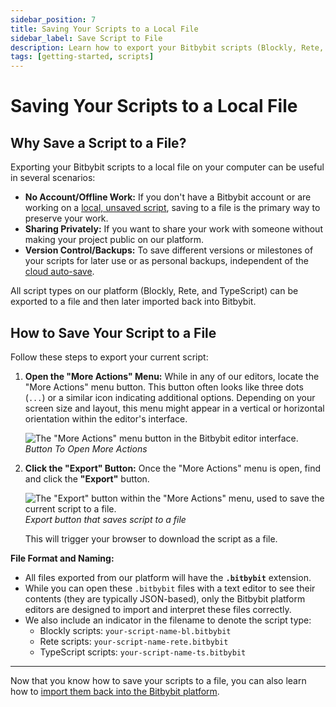 ```yaml
---
sidebar_position: 7
title: Saving Your Scripts to a Local File
sidebar_label: Save Script to File
description: Learn how to export your Bitbybit scripts (Blockly, Rete, or TypeScript) to a local file for backup, sharing, or offline storage.
tags: [getting-started, scripts]
---
```


# Saving Your Scripts to a Local File

## Why Save a Script to a File?

Exporting your Bitbybit scripts to a local file on your computer can be useful in several scenarios:

*   **No Account/Offline Work:** If you don't have a Bitbybit account or are working on a [local, unsaved script](/learn/getting-started/basics/scripts/create-script#how-to-create-a-new-local-script-unsaved), saving to a file is the primary way to preserve your work.
*   **Sharing Privately:** If you want to share your work with someone without making your project public on our platform.
*   **Version Control/Backups:** To save different versions or milestones of your scripts for later use or as personal backups, independent of the [cloud auto-save](/learn/getting-started/basics/scripts/auto-save).

All script types on our platform (Blockly, Rete, and TypeScript) can be exported to a file and then later imported back into Bitbybit.

## How to Save Your Script to a File

Follow these steps to export your current script:

1.  **Open the "More Actions" Menu:**
    While in any of our editors, locate the "More Actions" menu button. This button often looks like three dots (`...`) or a similar icon indicating additional options. Depending on your screen size and layout, this menu might appear in a vertical or horizontal orientation within the editor's interface.

    ![The "More Actions" menu button in the Bitbybit editor interface.](https://ik.imagekit.io/bitbybit/app/assets/start/general/projects/scripts/more-actions.jpeg "Button To Open More Actions")
    *Button To Open More Actions*

2.  **Click the "Export" Button:**
    Once the "More Actions" menu is open, find and click the **"Export"** button.

    ![The "Export" button within the "More Actions" menu, used to save the current script to a file.](https://ik.imagekit.io/bitbybit/app/assets/start/general/projects/scripts/export.jpeg "Export button that saves script to a file")
    *Export button that saves script to a file*

    This will trigger your browser to download the script as a file.

**File Format and Naming:**
*   All files exported from our platform will have the **`.bitbybit`** extension.
*   While you can open these `.bitbybit` files with a text editor to see their contents (they are typically JSON-based), only the Bitbybit platform editors are designed to import and interpret these files correctly.
*   We also include an indicator in the filename to denote the script type:
    *   Blockly scripts: `your-script-name-bl.bitbybit`
    *   Rete scripts: `your-script-name-rete.bitbybit`
    *   TypeScript scripts: `your-script-name-ts.bitbybit`

---

Now that you know how to save your scripts to a file, you can also learn how to [import them back into the Bitbybit platform](/learn/getting-started/basics/scripts/import-file).